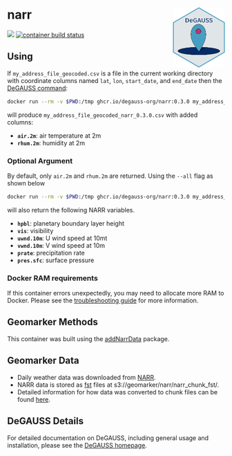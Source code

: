 # narr <a href='https://degauss.org'><img src='https://github.com/degauss-org/degauss_hex_logo/raw/main/PNG/degauss_hex.png' align='right' height='138.5' /></a>

[![](https://img.shields.io/github/v/release/degauss-org/narr?color=469FC2&label=version&sort=semver)](https://github.com/degauss-org/narr/releases)
[![container build status](https://github.com/degauss-org/narr/workflows/build-deploy-release/badge.svg)](https://github.com/degauss-org/narr/actions/workflows/build-deploy-release.yaml)

## Using

If `my_address_file_geocoded.csv` is a file in the current working directory with coordinate columns named `lat`, `lon`, `start_date`, and `end_date` then the [DeGAUSS command](https://degauss.org/using_degauss.html#DeGAUSS_Commands):

```sh
docker run --rm -v $PWD:/tmp ghcr.io/degauss-org/narr:0.3.0 my_address_file_geocoded.csv
```

will produce `my_address_file_geocoded_narr_0.3.0.csv` with added columns:

- **`air.2m`**: air temperature at 2m
- **`rhum.2m`**: humidity at 2m

### Optional Argument

By default, only `air.2m` and `rhum.2m` are returned. Using the `--all` flag as shown below

```sh
docker run --rm -v $PWD:/tmp ghcr.io/degauss-org/narr:0.3.0 my_address_file_geocoded.csv --all
```

will also return the following NARR variables.

- **`hpbl`**: planetary boundary layer height
- **`vis`**: visibility
- **`uwnd.10m`**: U wind speed at 10mt
- **`vwnd.10m`**: V wind speed at 10m
- **`prate`**: precipitation rate
- **`pres.sfc`**: surface pressure

### Docker RAM requirements

If this container errors unexpectedly, you may need to allocate more RAM to Docker. Please see the [troubleshooting guide](https://degauss.org/troubleshooting.html#Insufficient_Memory) for more information.

## Geomarker Methods

This container was built using the [addNarrData](https://geomarker.io/addNarrData/) package.

## Geomarker Data

- Daily weather data was downloaded from [NARR](https://www.ncei.noaa.gov/products/weather-climate-models/north-american-regional).
- NARR data is stored as [fst](https://github.com/fstpackage/fst) files at s3://geomarker/narr/narr_chunk_fst/.
- Detailed information for how data was converted to chunk files can be found [here](https://github.com/geomarker-io/narr_raster_to_fst).

## DeGAUSS Details

For detailed documentation on DeGAUSS, including general usage and installation, please see the [DeGAUSS homepage](https://degauss.org).

